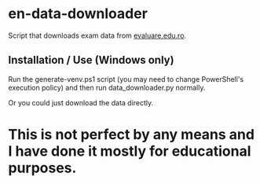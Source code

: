 # en-data-downloader
Script that downloads exam data from [evaluare.edu.ro](http://evaluare.edu.ro/).

## Installation / Use (Windows only)
Run the generate-venv.ps1 script (you may need to change PowerShell's execution policy) and then run data_downloader.py normally.

Or you could just download the data directly.

# This is not perfect by any means and I have done it mostly for educational purposes.